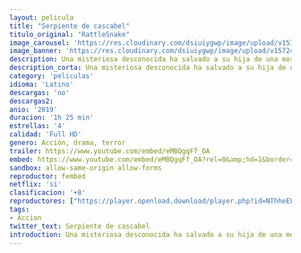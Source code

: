 ```yaml
---
layout: pelicula
title: "Serpiente de cascabel"
titulo_original: "RattleSnake"
image_carousel: 'https://res.cloudinary.com/dsiuiygwp/image/upload/v1572405191/cascabel-min_gkle9u.jpg'
image_banner: 'https://res.cloudinary.com/dsiuiygwp/image/upload/v1572405187/serpiente-min_udrrmv.jpg'
description: Una misteriosa desconocida ha salvado a su hija de una mordedura letal de serpiente. Ahora, tiene que devolverle el favor matando a un desconocido.
description_corta: Una misteriosa desconocida ha salvado a su hija de una mordedura letal de serpiente. Ahora, tiene que devolverle el favor matando a un desconocido.
category: 'peliculas'
idioma: 'Latino'
descargas: 'no'
descargas2:
anio: '2019'
duracion: '1h 25 min'
estrellas: '4'
calidad: 'Full HD'
genero: Acción, drama, terror
trailer: https://www.youtube.com/embed/eMBQgqFf_OA
embed: https://www.youtube.com/embed/eMBQgqFf_OA?rel=0&amp;hd=1&border=0&wmode=opaque&enablejsapi=1&modestbranding=1&controls=1&showinfo=1
sandbox: allow-same-origin allow-forms
reproductor: fembed
netflix: 'si'
clasificacion: '+8'
reproductores: ["https://player.openload.download/player.php?id=NThheE8vVlFPWUVQaGo2Y0JxclF0bEs2RHdBOUErUWZiVmx4UzdVY0tOQ2pwVjRCQUZtZUlyc1FlUHc4TXM1cDQ2WGtVTkp4QVhReitHS1kxMU1SWUE9PQ","https://player.openplay.vip/player.php?id=NzkyMg"]
tags:
- Accion
twitter_text: Serpiente de cascabel
introduction: Una misteriosa desconocida ha salvado a su hija de una mordedura letal de serpiente. Ahora, tiene que devolverle el favor matando a un desconocido.
---
```













